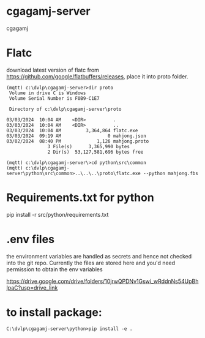# cgagamj-server
cgagamj

# Flatc 

download latest version of flatc from https://github.com/google/flatbuffers/releases, place it into proto folder.

```
(mqtt) c:\dvlp\cgagamj-server>dir proto
 Volume in drive C is Windows
 Volume Serial Number is F0B9-C1E7

 Directory of c:\dvlp\cgagamj-server\proto

03/03/2024  10:04 AM    <DIR>          .
03/03/2024  10:04 AM    <DIR>          ..
03/03/2024  10:04 AM         3,364,864 flatc.exe
03/03/2024  09:19 AM                 0 mahjong.json
03/02/2024  08:40 PM             1,126 mahjong.proto
               3 File(s)      3,365,990 bytes
               2 Dir(s)  53,127,581,696 bytes free
```

```
(mqtt) c:\dvlp\cgagamj-server\>cd python\src\common
(mqtt) c:\dvlp\cgagamj-server\python\src\common>..\..\..\proto\flatc.exe --python mahjong.fbs
```

# Requirements.txt for python 

pip install -r src/python/requirements.txt 


# .env files 

the environment variables are handled as secrets and hence not checked into the git repo.   Currently the files are stored here and you'd need permission to obtain the env variables 

https://drive.google.com/drive/folders/10jrwQPDNv1Gswi_wRddnNs54UpBhIpaC?usp=drive_link


# to install package:

```
C:\dvlp\cgagamj-server\python>pip install -e .
```